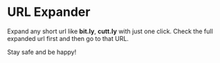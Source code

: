 # URL Expander

Expand any short url like **bit.ly**, **cutt.ly** with just one click. Check the full expanded url first and then go to
that URL. 

Stay safe and be happy!